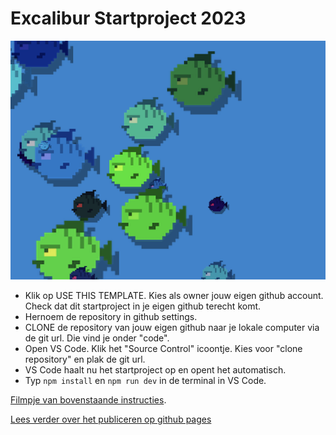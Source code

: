 # Excalibur Startproject 2023

![fishes](./src/images/preview.png)

- Klik op USE THIS TEMPLATE. Kies als owner jouw eigen github account. Check dat dit startproject in je eigen github terecht komt.
- Hernoem de repository in github settings.
- CLONE de repository van jouw eigen github naar je lokale computer via de git url. Die vind je onder "code".
- Open VS Code. Klik het "Source Control" icoontje. Kies voor "clone repository" en plak de git url.
- VS Code haalt nu het startproject op en opent het automatisch.
- Typ `npm install` en `npm run dev` in de terminal in VS Code.

[Filmpje van bovenstaande instructies](https://youtu.be/8Z9Z9Z9Z9Z9).

[Lees verder over het publiceren op github pages](https://github.com/HR-CMGT/PRG04-2022-2023/setup.md)